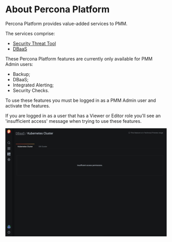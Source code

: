 # About Percona Platform

Percona Platform provides value-added services to PMM.

The services comprise:

- [Security Threat Tool](security-threat-tool.md)
- [DBaaS](dbaas.md)

These Percona Platform features are currently only available for PMM Admin users:

- Backup;
- DBaaS;
- Integrated Alerting;
- Security Checks.

To use these features you must be logged in as a PMM Admin user and activate the features.

If you are logged in as a user that has a Viewer or Editor role you'll see an 'insufficient access' message when trying to use these features.

![!](../../_images/PMM_Platform_Insufficient_Access.jpg)
